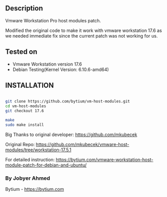 
## Description

Vmware Workstation Pro host modules patch.

Modified the original code to make it work with vmware workstation 17.6 as we needed immediate fix since the current patch was not working for us.

## Tested on

- Vmware Workstation version 17.6
- Debian Testing(Kernel Version: 6.10.6-amd64)

## INSTALLATION
```bash

git clone https://github.com/bytium/vm-host-modules.git
cd vm-host-modules
git checkout 17.6

make
sudo make install
```


Big Thanks to original developer: https://github.com/mkubecek 

Original Repo: https://github.com/mkubecek/vmware-host-modules/tree/workstation-17.5.1


For detailed instruction: https://bytium.com/vmware-workstation-host-module-patch-for-debian-and-ubuntu/



### By Jobyer Ahmed
Bytium - https://bytium.com
